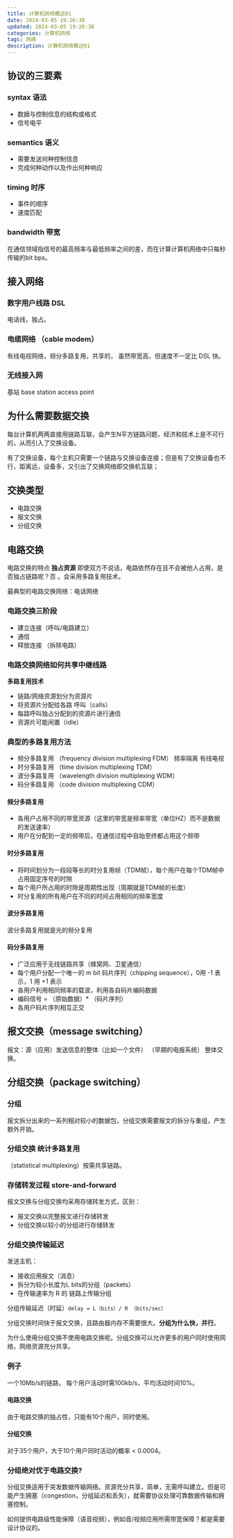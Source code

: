 ```yaml
---
title: 计算机网络概述01
date: 2024-03-05 19:26:38
updated: 2024-03-05 19:26:38
categories: 计算机网络
tags: 网络
description: 计算机网络概述01
---
```



## 协议的三要素
### syntax 语法
- 数据与控制信息的结构或格式
- 信号电平

### semantics 语义 
- 需要发送何种控制信息
- 完成何种动作以及作出何种响应

### timing 时序  
- 事件的顺序
- 速度匹配

### bandwidth 带宽  
在通信领域指信号的最高频率与最低频率之间的差，而在计算计算机网络中只每秒传输的bit bps。


## 接入网络
### 数字用户线路 DSL 
电话线，独占。
### 电缆网络 （cable modem）
有线电视网络，频分多路复用，共享的， 虽然带宽高，但速度不一定比 DSL 快。
### 无线接入网 
基站 base station access point

## 为什么需要数据交换
每台计算机两两直接用链路互联，会产生N平方链路问题，经济和技术上是不可行的，从而引入了交换设备。

有了交换设备，每个主机只需要一个链路与交换设备连接；但是有了交换设备也不行，距离远，设备多，又引出了交换网络即交换机互联；


## 交换类型
- 电路交换
- 报文交换
- 分组交换

## 电路交换
电路交换的特点 **独占资源** 即使双方不说话，电路依然存在且不会被他人占用，是否独占链路呢？否 。会采用多路复用技术。

最典型的电路交换网络：电话网络

### 电路交换三阶段
- 建立连接（呼叫/电路建立）
- 通信
- 释放连接 （拆除电路）

### 电路交换网络如何共享中继线路
**多路复用技术**

- 链路/网络资源划分为资源片
- 将资源片分配给各路 呼叫（calls）
- 每路呼叫独占分配到的资源片进行通信
- 资源片可能闲置（idle）

### 典型的多路复用方法
- 频分多路复用 （frequency division multiplexing FDM） 频率隔离 有线电视
- 时分多路复用 （time division multiplexing TDM）
- 波分多路复用 （wavelength division multiplexing WDM）
- 码分多路复用 （code division multiplexing CDM）


#### 频分多路复用
- 各用户占用不同的带宽资源（这里的带宽是频率带宽（单位HZ）而不是数据的发送速率）
- 用户在分配到一定的频带后，在通信过程中自始至终都占用这个频带

#### 时分多路复用
- 将时间划分为一段段等长的时分复用帧（TDM帧），每个用户在每个TDM帧中占用固定序号的时隙
- 每个用户所占用的时隙是周期性出现（周期就是TDM帧的长度）
- 时分复用的所有用户在不同的时间占用相同的频率宽度

#### 波分多路复用
波分多路复用就是光的频分复用

#### 码分多路复用
- 广泛应用于无线链路共享（蜂窝网、卫星通信）
- 每个用户分配一个唯一的 m bit 码片序列（chipping sequence），0用 -1 表示，1 用 +1 表示
- 各用户利用相同频率的载波，利用各自码片编码数据
- 编码信号 = （原始数据）* （码片序列）
- 各用户码片序列相互正交

## 报文交换（message switching）
报文：源（应用）发送信息的整体（比如一个文件） （早期的电报系统） 整体交换。

## 分组交换（package switching）
### 分组
报文拆分出来的一系列相对较小的数据包，分组交换需要报文的拆分与重组，产生额外开销。

### 分组交换 统计多路复用
（statistical multiplexing）按需共享链路。
### 存储转发过程 store-and-forward
报文交换与分组交换均采用存储转发方式，区别：
- 报文交换以完整报文进行存储转发
- 分组交换以较小的分组进行存储转发

### 分组交换传输延迟
发送主机：
- 接收应用报文（消息）
- 拆分为较小长度为L bits的分组（packets）
- 在传输速率为 R 的 链路上传输分组

分组传输延迟（时延）`delay = L（bits）/ R （bits/sec）`

分组交换时间快于报文交换，且路由器内存不需要很大。**分组为什么快，并行**。

为什么使用分组交换不使用电路交换呢。分组交换可以允许更多的用户同时使用网络，网络资源充分共享。

### 例子
一个10Mb/s的链路， 每个用户活动时需100kb/s，平均活动时间10%。

#### 电路交换
由于电路交换的独占性，只能有10个用户，同时使用。
#### 分组交换
对于35个用户，大于10个用户同时活动的概率 < 0.0004。

### 分组绝对优于电路交换?
分组交换适用于突发数据传输网络。资源充分共享，简单，无需呼叫建立。但是可能产生拥塞（congestion，分组延迟和丢失），就需要协议处理可靠数据传输和拥塞控制。

如何提供电路级性能保障（语音视频），例如音/视频应用所需带宽保障？都是需要设计协议的。
